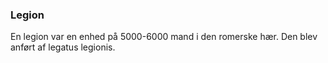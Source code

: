 ### Legion


En legion var en enhed på 5000-6000 mand i den romerske hær. Den blev anført af legatus legionis.